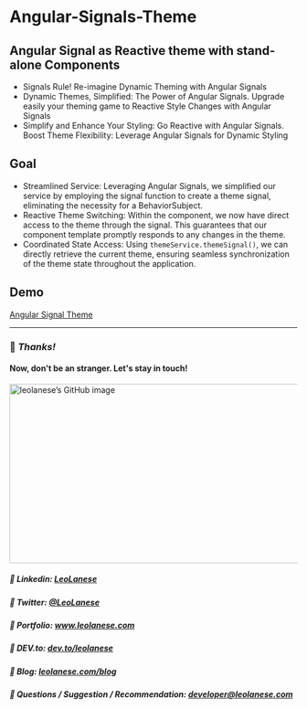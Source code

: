 # Angular-Signals-Theme

## Angular Signal as Reactive theme with stand-alone Components

- Signals Rule! Re-imagine Dynamic Theming with Angular Signals
- Dynamic Themes, Simplified: The Power of Angular Signals. Upgrade easily your theming game to Reactive Style Changes with Angular Signals
- Simplify and Enhance Your Styling: Go Reactive with Angular Signals. Boost Theme Flexibility: Leverage Angular Signals for Dynamic Styling

## Goal

- Streamlined Service: Leveraging Angular Signals, we simplified our service by employing the signal function to create a theme signal, eliminating the necessity for a BehaviorSubject.
- Reactive Theme Switching: Within the component, we now have direct access to the theme through the signal. This guarantees that our component template promptly responds to any changes in the theme.
- Coordinated State Access: Using `themeService.themeSignal()`, we can directly retrieve the current theme, ensuring seamless synchronization of the theme state throughout the application.

## Demo
[Angular Signal Theme](https://stackblitz.com/edit/stackblitz-starters-f2lzzc)

---
### :100: <i>Thanks!</i>
#### Now, don't be an stranger. Let's stay in touch!

<a href="https://github.com/leolanese" target="_blank" rel="noopener noreferrer">
  <img src="https://scastiel.dev/api/image/leolanese?dark&removeLink" alt="leolanese’s GitHub image" width="600" height="314" />
</a>

##### :radio_button: Linkedin: <a href="https://www.linkedin.com/in/leolanese/" target="_blank">LeoLanese</a>
##### :radio_button: Twitter: <a href="https://twitter.com/LeoLanese" target="_blank">@LeoLanese</a>
##### :radio_button: Portfolio: <a href="https://www.leolanese.com" target="_blank">www.leolanese.com</a>
##### :radio_button: DEV.to: <a href="https://www.dev.to/leolanese" target="_blank">dev.to/leolanese</a>
##### :radio_button: Blog: <a href="https://www.leolanese.com/blog" target="_blank">leolanese.com/blog</a>
##### :radio_button: Questions / Suggestion / Recommendation: developer@leolanese.com
